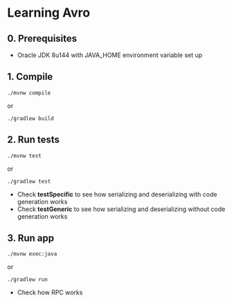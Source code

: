 # Learning Avro
## 0. Prerequisites
- Oracle JDK 8u144 with JAVA_HOME environment variable set up
## 1. Compile
```shell
./mvnw compile
```
or
```shell
./gradlew build
```
## 2. Run tests
```shell
./mvnw test
```
or
```shell
./gradlew test
```
- Check **testSpecific** to see how serializing and deserializing with code generation works
- Check **testGeneric** to see how serializing and deserializing without code generation works
## 3. Run app
```shell
./mvnw exec:java
```
or
```shell
./gradlew run
```
- Check how RPC works


